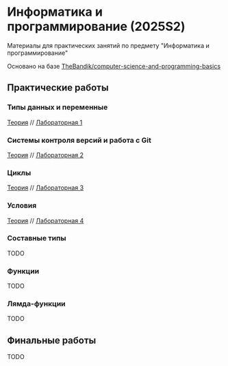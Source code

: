 # Информатика и программирование (2025S2)

Материалы для практических занятий по предмету "Информатика и программирование"

Основано на базе [TheBandik/computer-science-and-programming-basics](https://github.com/TheBandik/computer-science-and-programming-basics)

## Практические работы

### Типы данных и переменные

[Теория](01-types-and-vars.md) // [Лабораторная 1](labs/lab1.md)

### Системы контроля версий и работа с Git

[Теория](02-vcs.md) // [Лабораторная 2](labs/lab2.md)

### Циклы

[Теория](03-cycles.md) // [Лабораторная 3](labs/lab3.md)

### Условия

[Теория](04-branches.md) // [Лабораторная 4](labs/lab4.md)

### Составные типы

TODO

### Функции

TODO

### Лямда-функции

TODO

## Финальные работы

TODO
